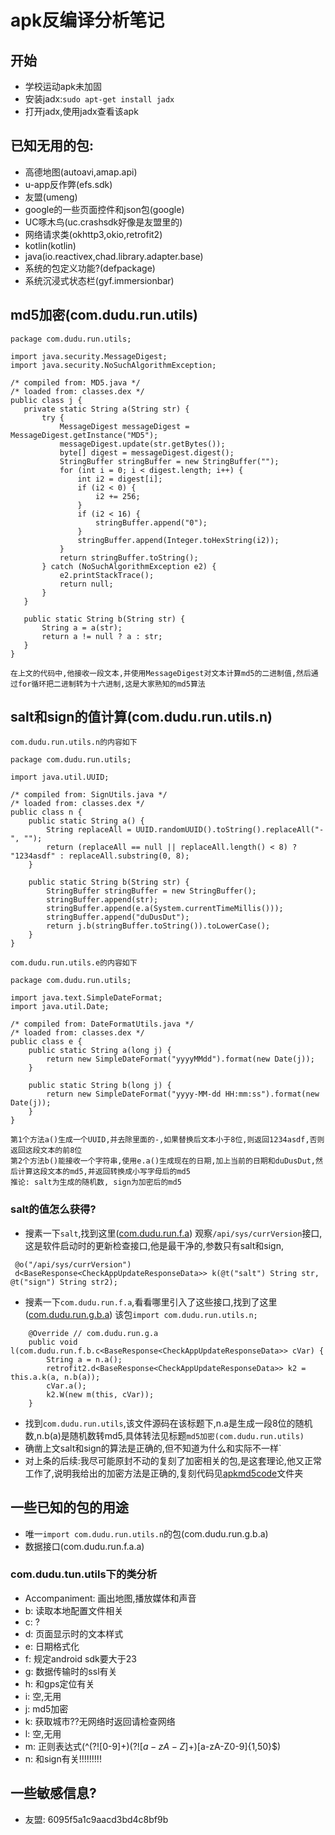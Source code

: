 # apk反编译分析笔记

## 开始
 - 学校运动apk未加固
 - 安装jadx:`sudo apt-get install jadx`
 - 打开jadx,使用jadx查看该apk


## 已知无用的包:
 - 高德地图(autoavi,amap.api)
 - u-app反作弊(efs.sdk)
 - 友盟(umeng)
 - google的一些页面控件和json包(google)
 - UC啄木鸟(uc.crashsdk好像是友盟里的)
 - 网络请求类(okhttp3,okio,retrofit2)
 - kotlin(kotlin)
 - java(io.reactivex,chad.library.adapter.base)
 - 系统的包定义功能?(defpackage)
 - 系统沉浸式状态栏(gyf.immersionbar)

## md5加密(com.dudu.run.utils)
 ```
package com.dudu.run.utils;

import java.security.MessageDigest;
import java.security.NoSuchAlgorithmException;

/* compiled from: MD5.java */
/* loaded from: classes.dex */
public class j {
    private static String a(String str) {
        try {
            MessageDigest messageDigest = MessageDigest.getInstance("MD5");
            messageDigest.update(str.getBytes());
            byte[] digest = messageDigest.digest();
            StringBuffer stringBuffer = new StringBuffer("");
            for (int i = 0; i < digest.length; i++) {
                int i2 = digest[i];
                if (i2 < 0) {
                    i2 += 256;
                }
                if (i2 < 16) {
                    stringBuffer.append("0");
                }
                stringBuffer.append(Integer.toHexString(i2));
            }
            return stringBuffer.toString();
        } catch (NoSuchAlgorithmException e2) {
            e2.printStackTrace();
            return null;
        }
    }

    public static String b(String str) {
        String a = a(str);
        return a != null ? a : str;
    }
}
```
`在上文的代码中,他接收一段文本,并使用MessageDigest对文本计算md5的二进制值,然后通过for循环把二进制转为十六进制,这是大家熟知的md5算法`


## salt和sign的值计算(com.dudu.run.utils.n)
`com.dudu.run.utils.n的内容如下`  
```
package com.dudu.run.utils;

import java.util.UUID;

/* compiled from: SignUtils.java */
/* loaded from: classes.dex */
public class n {
    public static String a() {
        String replaceAll = UUID.randomUUID().toString().replaceAll("-", "");
        return (replaceAll == null || replaceAll.length() < 8) ? "1234asdf" : replaceAll.substring(0, 8);
    }

    public static String b(String str) {
        StringBuffer stringBuffer = new StringBuffer();
        stringBuffer.append(str);
        stringBuffer.append(e.a(System.currentTimeMillis()));
        stringBuffer.append("duDusDut");
        return j.b(stringBuffer.toString()).toLowerCase();
    }
}
```
`com.dudu.run.utils.e的内容如下`
```
package com.dudu.run.utils;

import java.text.SimpleDateFormat;
import java.util.Date;

/* compiled from: DateFormatUtils.java */
/* loaded from: classes.dex */
public class e {
    public static String a(long j) {
        return new SimpleDateFormat("yyyyMMdd").format(new Date(j));
    }

    public static String b(long j) {
        return new SimpleDateFormat("yyyy-MM-dd HH:mm:ss").format(new Date(j));
    }
}
```  
`第1个方法a()生成一个UUID,并去除里面的-,如果替换后文本小于8位,则返回1234asdf,否则返回这段文本的前8位`  
`第2个方法b()能接收一个字符串,使用e.a()生成现在的日期,加上当前的日期和duDusDut,然后计算这段文本的md5,并返回转换成小写字母后的md5`  
`推论: salt为生成的随机数, sign为加密后的md5`
  
### salt的值怎么获得?
 - 搜素一下`salt`,找到这里([com.dudu.run.f.a](./apktojava/com_dudu_run_f_a_a))
观察`/api/sys/currVersion`接口,这是软件启动时的更新检查接口,他是最干净的,参数只有salt和sign,  
```
 @o("/api/sys/currVersion")
 d<BaseResponse<CheckAppUpdateResponseData>> k(@t("salt") String str, @t("sign") String str2);
```
 - 搜素一下`com.dudu.run.f.a`,看看哪里引入了这些接口,找到了这里([com.dudu.run.g.b.a](./apktojava/com_dudu_run_g_b_a))
该包`import com.dudu.run.utils.n;`   
```
    @Override // com.dudu.run.g.a
    public void l(com.dudu.run.f.b.c<BaseResponse<CheckAppUpdateResponseData>> cVar) {
        String a = n.a();
        retrofit2.d<BaseResponse<CheckAppUpdateResponseData>> k2 = this.a.k(a, n.b(a));
        cVar.a();
        k2.W(new m(this, cVar));
    }
```
 - 找到`com.dudu.run.utils`,该文件源码在该标题下,n.a是生成一段8位的随机数,n.b(a)是随机数转md5,具体转法见标题`md5加密(com.dudu.run.utils)`   
 - 确凿上文salt和sign的算法是正确的,但不知道为什么和实际不一样`  
 - 对上条的后续:我尽可能原封不动的复刻了加密相关的包,是这套理论,他又正常工作了,说明我给出的加密方法是正确的,复刻代码见[apkmd5code](./apkmd5code)文件夹



## 一些已知的包的用途

 - 唯一`import com.dudu.run.utils.n`的包(com.dudu.run.g.b.a)
 - 数据接口(com.dudu.run.f.a.a)

### com.dudu.tun.utils下的类分析
 - Accompaniment: 画出地图,播放媒体和声音
 - b: 读取本地配置文件相关
 - c: ?
 - d: 页面显示时的文本样式
 - e: 日期格式化
 - f: 规定android sdk要大于23
 - g: 数据传输时的ssl有关
 - h: 和gps定位有关
 - i: 空,无用
 - j: md5加密
 - k: 获取城市??无网络时返回请检查网络
 - l: 空,无用
 - m: 正则表达式(^(?![0-9]+$)(?![a-zA-Z]+$)[a-zA-Z0-9]{1,50}$) 
 - n: 和sign有关!!!!!!!!!

## 一些敏感信息?
 - 友盟: 6095f5a1c9aacd3bd4c8bf9b
